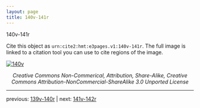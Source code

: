 ```yaml
---
layout: page
title: 140v-141r
---
```


140v-141r

Cite this object as `urn:cite2:hmt:e3pages.v1:140v-141r`. The full image is linked to a citation tool you can use to cite regions of the image.

[![140v](http://www.homermultitext.org/iipsrv?IIIF=/project/homer/pyramidal/deepzoom/hmt/e3bifolio/v1/E3_140v_141r.tif/full/800,/0/default.jpg)](http://www.homermultitext.org/ict2/?urn=urn:cite2:hmt:e3bifolio.v1:E3_140v_141r) 

<p style="text-align: center; font-style: italic;">Creative Commons Non-Commerical, Attribution, Share-Alike, Creative Commons Attribution-NonCommercial-ShareAlike 3.0 Unported License</p>

---

previous: [139v-140r](../139v-140r/) | next: [141v-142r](../141v-142r/)